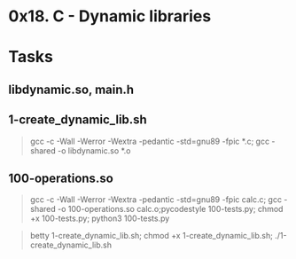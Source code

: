 # 0x18. C - Dynamic libraries
# Tasks
## libdynamic.so, main.h

## 1-create_dynamic_lib.sh
> gcc -c -Wall -Werror -Wextra -pedantic -std=gnu89 -fpic *.c; gcc -shared -o libdynamic.so *.o

## 100-operations.so
> gcc -c -Wall -Werror -Wextra -pedantic -std=gnu89 -fpic calc.c; gcc -shared -o 100-operations.so calc.o;pycodestyle 100-tests.py; chmod +x 100-tests.py; python3 100-tests.py

> betty 1-create_dynamic_lib.sh; chmod +x 1-create_dynamic_lib.sh; ./1-create_dynamic_lib.sh

